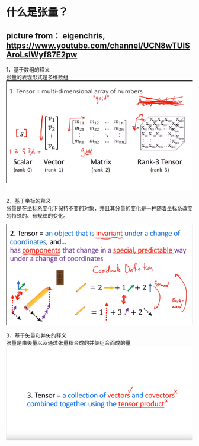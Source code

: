 什么是张量？
===
picture from：
eigenchris,
https://www.youtube.com/channel/UCN8wTUlSAroLslWyf87E2pw
----
1，基于数组的释义<br>
张量的表现形式是多维数组<br>
![基于数组的释义](https://github.com/Hahany/Mathematical-methods/blob/master/tensor/image/1.bmp?raw=true)



2，基于坐标的释义<br>
张量是在坐标系变化下保持不变的对象，并且其分量的变化是一种随着坐标系改变的特殊的、有规律的变化。<br>

![基于坐标的释义](https://github.com/Hahany/Mathematical-methods/blob/master/tensor/image/2.bmp?raw=true)


3，基于矢量和并矢的释义<br>
张量是由矢量以及通过张量积合成的并矢组合而成的量<br>
![基于矢量和并矢的释义](https://github.com/Hahany/Mathematical-methods/blob/master/tensor/image/3.bmp?raw=true)
